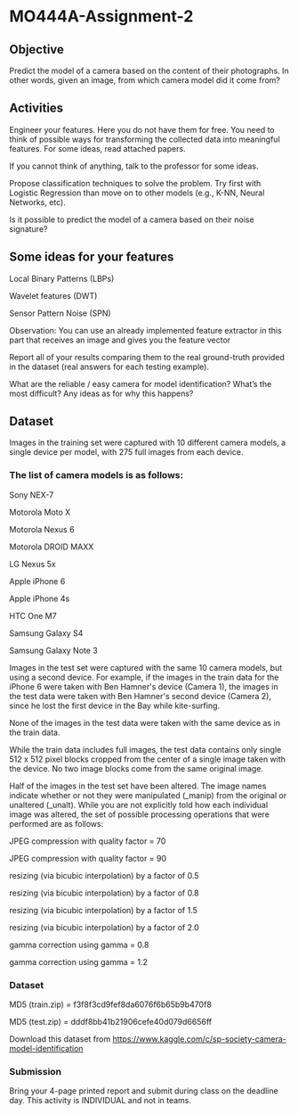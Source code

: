 # MO444A-Assignment-2

## Objective
Predict the model of a camera based on the content of their photographs. In other words, given an image, from which camera model did it come from? 

## Activities
Engineer your features. Here you do not have them for free. You need to think of possible ways for transforming the collected data into meaningful features. For some ideas, read attached papers.<p>
If you cannot think of anything, talk to the professor for some ideas. 

Propose classification techniques to solve the problem. Try first with Logistic Regression than move on to other models (e.g., K-NN, Neural Networks, etc). <p>

Is it possible to predict the model of a camera based on their noise signature? <p>

## Some ideas for your features 
Local Binary Patterns (LBPs)<p>
Wavelet features (DWT)<p>
Sensor Pattern Noise (SPN)<p>

Observation: You can use an already implemented feature extractor in this part that receives an image and gives you the feature vector<p>

Report all of your results comparing them to the real ground-truth provided in the dataset (real answers for each testing example). <p>
What are the reliable / easy camera for model identification? What’s the most difficult? Any ideas as for why this happens? <p>

## Dataset
Images in the training set were captured with 10 different camera models, a single device per model, with 275 full images from each device.<p>
### The list of camera models is as follows:
Sony NEX-7 <p>
Motorola Moto X<p>
Motorola Nexus 6<p>
Motorola DROID MAXX<p>
LG Nexus 5x<p>
Apple iPhone 6<p>
Apple iPhone 4s<p>
HTC One M7<p>
Samsung Galaxy S4<p>
Samsung Galaxy Note 3<p>

Images in the test set were captured with the same 10 camera models, but using a second device. For example, if the images in the train data for the iPhone 6 were taken with Ben Hamner's device (Camera 1), the images in the test data were taken with Ben Hamner's second device (Camera 2), since he lost the first device in the Bay while kite-surfing.<p>
None of the images in the test data were taken with the same device as in the train data.<p>
While the train data includes full images, the test data contains only single 512 x 512 pixel blocks cropped from the center of a single image taken with the device. No two image blocks come from the same original image.<p>
Half of the images in the test set have been altered. The image names indicate whether or not they were manipulated (_manip) from the original or unaltered (_unalt). While you are not explicitly told how each individual image was altered, the set of possible processing operations that were performed are as follows:<p>
JPEG compression with quality factor = 70<p>
JPEG compression with quality factor = 90<p>
resizing (via bicubic interpolation) by a factor of 0.5<p>
resizing (via bicubic interpolation) by a factor of 0.8<p>
resizing (via bicubic interpolation) by a factor of 1.5<p>
resizing (via bicubic interpolation) by a factor of 2.0<p>
gamma correction using gamma = 0.8<p>
gamma correction using gamma = 1.2<p>

### Dataset
MD5 (train.zip) = f3f8f3cd9fef8da6076f6b65b9b470f8<p>
MD5 (test.zip) = dddf8bb41b21906cefe40d079d6656ff

Download this dataset from https://www.kaggle.com/c/sp-society-camera-model-identification

### Submission
Bring your 4-page printed report and submit during class on the deadline day. This activity is INDIVIDUAL and not in teams. 
